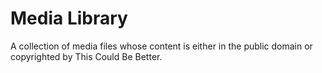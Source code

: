 Media Library
=============

A collection of media files whose content is either in the public domain or copyrighted by This Could Be Better.